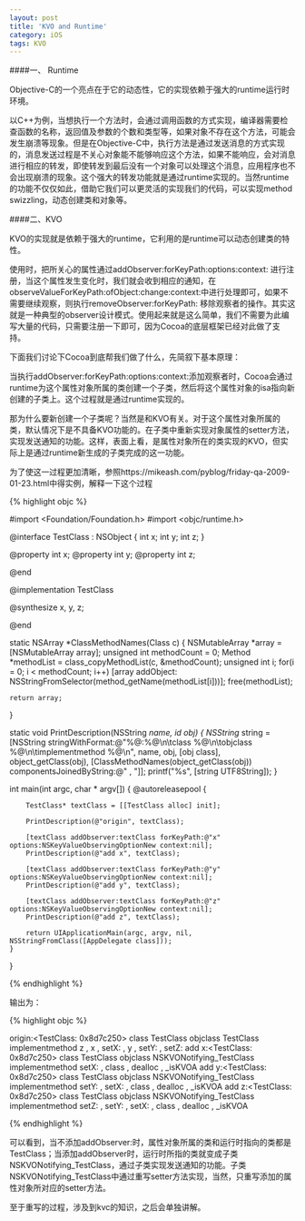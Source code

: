 ```yaml
---
layout: post
title: 'KVO and Runtime'
category: iOS
tags: KVO
---
```


####一、 Runtime

Objective-C的一个亮点在于它的动态性，它的实现依赖于强大的runtime运行时环境。

以C++为例，当想执行一个方法时，会通过调用函数的方式实现，编译器需要检查函数的名称，返回值及参数的个数和类型等，如果对象不存在这个方法，可能会发生崩溃等现象。但是在Objective-C中，执行方法是通过发送消息的方式实现的，消息发送过程是不关心对象能不能够响应这个方法，如果不能响应，会对消息进行相应的转发，即使转发到最后没有一个对象可以处理这个消息，应用程序也不会出现崩溃的现象。这个强大的转发功能就是通过runtime实现的。当然runtime的功能不仅仅如此，借助它我们可以更灵活的实现我们的代码，可以实现method swizzling，动态创建类和对象等。

####二、KVO

KVO的实现就是依赖于强大的runtime，它利用的是runtime可以动态创建类的特性。

使用时，把所关心的属性通过addObserver:forKeyPath:options:context:
进行注册，当这个属性发生变化时，我们就会收到相应的通知，在observeValueForKeyPath:ofObject:change:context:中进行处理即可，如果不需要继续观察，则执行removeObserver:forKeyPath:
移除观察者的操作。其实这就是一种典型的observer设计模式。使用起来就是这么简单，我们不需要为此编写大量的代码，只需要注册一下即可，因为Cocoa的底层框架已经对此做了支持。

下面我们讨论下Cocoa到底帮我们做了什么，先简叙下基本原理：

当执行addObserver:forKeyPath:options:context:添加观察者时，Cocoa会通过runtime为这个属性对象所属的类创建一个子类，然后将这个属性对象的isa指向新创建的子类上。这个过程就是通过runtime实现的。
    
那为什么要新创建一个子类呢？当然是和KVO有关。对于这个属性对象所属的类，默认情况下是不具备KVO功能的。在子类中重新实现对象属性的setter方法，实现发送通知的功能。这样，表面上看，是属性对象所在的类实现的KVO，但实际上是通过runtime新生成的子类完成的这一功能。

为了使这一过程更加清晰，参照https://mikeash.com/pyblog/friday-qa-2009-01-23.html中得实例，解释一下这个过程

{% highlight objc %}

#import <Foundation/Foundation.h>
#import <objc/runtime.h>

@interface TestClass : NSObject
{
    int x;
    int y;
    int z;
}

@property int x;
@property int y;
@property int z;

@end

@implementation TestClass

@synthesize x, y, z;

@end

static NSArray *ClassMethodNames(Class c)
{
    NSMutableArray *array = [NSMutableArray array];
    unsigned int methodCount = 0;
    Method *methodList = class_copyMethodList(c, &methodCount);
    unsigned int i;
    for(i = 0; i < methodCount; i++)
        [array addObject: NSStringFromSelector(method_getName(methodList[i]))];
    free(methodList);
    
    return array;
}

static void PrintDescription(NSString *name, id obj)
{
    NSString* string = [NSString stringWithFormat:@"%@:%@\n\tclass %@\n\tobjclass %@\n\timplementmethod %@\n",
                        name,
                        obj,
                        [obj class],
                        object_getClass(obj),
                        [ClassMethodNames(object_getClass(obj)) componentsJoinedByString:@" , "]];
    printf("%s", [string UTF8String]);
}


int main(int argc, char * argv[])
{
    @autoreleasepool {
        
        TestClass* textClass = [[TestClass alloc] init];
        
        PrintDescription(@"origin", textClass);
        
        [textClass addObserver:textClass forKeyPath:@"x" options:NSKeyValueObservingOptionNew context:nil];
        PrintDescription(@"add x", textClass);
        
        [textClass addObserver:textClass forKeyPath:@"y" options:NSKeyValueObservingOptionNew context:nil];
        PrintDescription(@"add y", textClass);
        
        [textClass addObserver:textClass forKeyPath:@"z" options:NSKeyValueObservingOptionNew context:nil];
        PrintDescription(@"add z", textClass);
        
        return UIApplicationMain(argc, argv, nil, NSStringFromClass([AppDelegate class]));
    }
}

{% endhighlight %}


输出为：

{% highlight objc %}

origin:<TestClass: 0x8d7c250>
	class TestClass
	objclass TestClass
	implementmethod z , x , setX: , y , setY: , setZ:
add x:<TestClass: 0x8d7c250>
	class TestClass
	objclass NSKVONotifying_TestClass
	implementmethod setX: , class , dealloc , _isKVOA
add y:<TestClass: 0x8d7c250>
	class TestClass
	objclass NSKVONotifying_TestClass
	implementmethod setY: , setX: , class , dealloc , _isKVOA
add z:<TestClass: 0x8d7c250>
	class TestClass
	objclass NSKVONotifying_TestClass
	implementmethod setZ: , setY: , setX: , class , dealloc , _isKVOA

{% endhighlight %}


可以看到，当不添加addObserver:时，属性对象所属的类和运行时指向的类都是TestClass；当添加addObserver时，运行时所指的类就变成子类NSKVONotifying\_TestClass，通过子类实现发送通知的功能。子类NSKVONotifying_TestClass中通过重写setter方法实现，当然，只重写添加的属性对象所对应的setter方法。


至于重写的过程，涉及到kvc的知识，之后会单独讲解。
